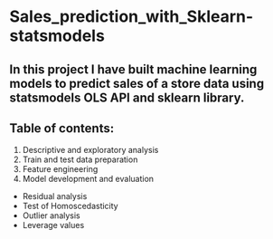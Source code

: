 # Sales_prediction_with_Sklearn-statsmodels
## In this project I have built machine learning models to predict sales of a store data using statsmodels OLS API and sklearn library.


## Table of contents:
1) Descriptive and exploratory analysis
2) Train and test data preparation
3) Feature engineering
4) Model development and evaluation
- Residual analysis
- Test of Homoscedasticity
- Outlier analysis
- Leverage values

